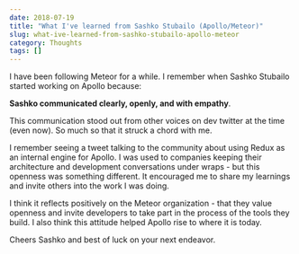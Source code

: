 ```yaml
---
date: 2018-07-19
title: "What I've learned from Sashko Stubailo (Apollo/Meteor)"
slug: what-ive-learned-from-sashko-stubailo-apollo-meteor
category: Thoughts
tags: []
---
```


I have been following Meteor for a while. I remember when Sashko Stubailo started working on Apollo because:

__Sashko communicated clearly, openly, and with empathy__. 

This communication stood out from other voices on dev twitter at the time (even now). So much so that it struck a chord with me. 

I remember seeing a tweet talking to the community about using Redux as an internal engine for Apollo. I was used to companies keeping their architecture and development conversations under wraps - but this openness was something different. It encouraged me to share my learnings and invite others into the work I was doing. 

I think it reflects positively on the Meteor organization - that they value openness and invite developers to take part in the process of the tools they build. I also think this attitude helped Apollo rise to where it is today. 

Cheers Sashko and best of luck on your next endeavor. 